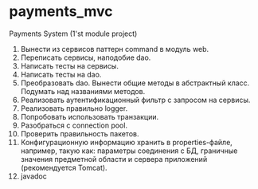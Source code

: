 # payments_mvc
Payments System (1'st module project)

1.	Вынести из сервисов паттерн command в модуль web.
2.	Переписать сервисы, наподобие dao.
3.	Написать тесты на сервисы.
4.	Написать тесты на dao.
5.	Преобразовать dao. Вынести общие методы в абстрактный класс. Подумать над названиями методов.
6.	Реализовать аутентификационный фильтр с запросом на сервисы.
7.	Реализовать правильно logger.
8.	Попробовать использовать транзакции.
9.	Разобраться с connection pool.
10.	Проверить правильность пакетов.
11.	Конфигурационную информацию хранить в properties-файле, например, такую как: параметры соединения с БД, граничные значения предметной области и сервера приложений (рекомендуется Tomcat).
12.	javadoc
